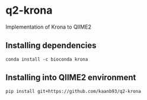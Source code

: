 # q2-krona
Implementation of Krona to QIIME2

## Installing dependencies
```
conda install -c bioconda krona
```

## Installing into QIIME2 environment
```
pip install git+https://github.com/kaanb93/q2-krona
```
